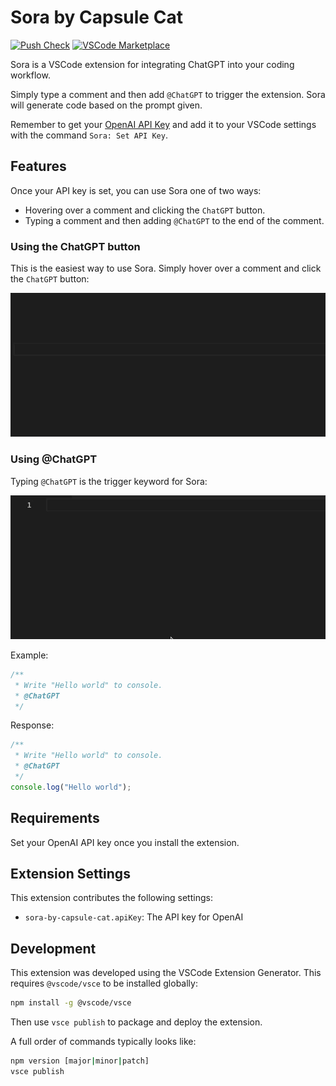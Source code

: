 # Sora by Capsule Cat

[![Push Check](https://github.com/CapsuleCat/sora-by-capsule-cat/actions/workflows/push.yml/badge.svg)](https://github.com/CapsuleCat/sora-by-capsule-cat/actions/workflows/push.yml)
[![VSCode Marketplace](https://img.shields.io/badge/VSCode-Marketplace-blue)](https://marketplace.visualstudio.com/items?itemName=CapsuleCat.sora-by-capsule-cat)

Sora is a VSCode extension for integrating ChatGPT into your coding workflow.

Simply type a comment and then add `@ChatGPT` to trigger the extension. Sora will generate code based on the
prompt given.

Remember to get your [OpenAI API Key](https://beta.openai.com/account/api-keys) and add it to your VSCode settings with
the command `Sora: Set API Key`.

## Features

Once your API key is set, you can use Sora one of two ways:

* Hovering over a comment and clicking the `ChatGPT` button.
* Typing a comment and then adding `@ChatGPT` to the end of the comment.

### Using the ChatGPT button

This is the easiest way to use Sora. Simply hover over a comment and click the `ChatGPT` button:

![Simple Sora hover example](./assets/hover-sora.gif)

### Using @ChatGPT

Typing `@ChatGPT` is the trigger keyword for Sora:

![Simple Sora example](./assets/simple-sora.gif)

Example:

```javascript
/**
 * Write "Hello world" to console.
 * @ChatGPT
 */
```

Response:

```javascript
/**
 * Write "Hello world" to console.
 * @ChatGPT
 */
console.log("Hello world");
```

## Requirements

Set your OpenAI API key once you install the extension.

## Extension Settings

This extension contributes the following settings:

* `sora-by-capsule-cat.apiKey`: The API key for OpenAI

## Development

This extension was developed using the VSCode Extension Generator. This requires `@vscode/vsce` to be installed globally:

```sh
npm install -g @vscode/vsce
```

Then use `vsce publish` to package and deploy the extension.

A full order of commands typically looks like:

```sh
npm version [major|minor|patch]
vsce publish
```
